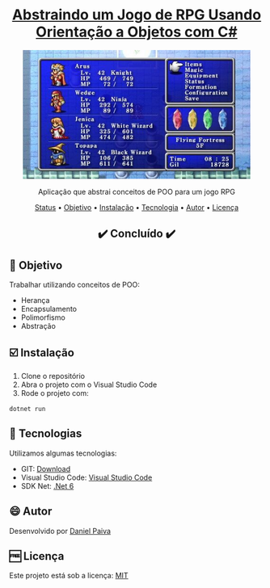 <h1 align="center">
<a href="https://github.com/danhpaiva/csharp-webapi-dio-profile">Abstraindo um Jogo de RPG Usando Orientação a Objetos com C#</a>
</h1>

<p align="center">
  <a href="#">
    <img src="src\image.jpg" width="450" alt="Final Fantasy">
  </a>
</p>
<p align="center">
    Aplicação que abstrai conceitos de POO para um jogo RPG
</p>

<p align="center">
 <a href="#status">Status</a> • 
 <a href="#objetivo">Objetivo</a> •
 <a href="#instalacao">Instalação</a> • 
 <a href="#tecnologia">Tecnologia</a> • 
 <a href="#autor">Autor</a> • 
 <a href="#licenca">Licença</a>
</p>

<h2 align="center" id=status> 
	✔️ Concluído ✔️
</h2>

<h2 id=objetivo>📜 Objetivo</h2>

Trabalhar utilizando conceitos de POO:

- Herança
- Encapsulamento
- Polimorfismo
- Abstração

<h2 id=instalacao>☑️ Instalação</h2>

1. Clone o repositório
2. Abra o projeto com o Visual Studio Code
3. Rode o projeto com:

~~~~
dotnet run
~~~~

<h2 id=tecnologia>🧰 Tecnologias</h2>

Utilizamos algumas tecnologias:

- GIT: <a href="https://git-scm.com/downloads">Download</a>
- Visual Studio Code: <a href="https://code.visualstudio.com/download">Visual Studio Code</a>
- SDK Net: <a href="https://dotnet.microsoft.com/en-us/download/dotnet/6.0">.Net 6</a>
  
<h2 id=autor>😄 Autor</h2>
Desenvolvido por <a href="https://www.linkedin.com/in/danhpaiva/">Daniel Paiva</a>

<h2 id=licenca>🆓 Licença</h2>
Este projeto está sob a licença: <a href="https://github.com/danhpaiva/dio-abstract-rpg-game-poo-net/blob/main/LICENSE">MIT</a>